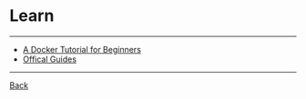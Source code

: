 # Learn

---

- [A Docker Tutorial for Beginners](https://docker-curriculum.com/)
- [Offical Guides](https://docs.docker.com/guides/)

---

[Back](./../readme.md)
